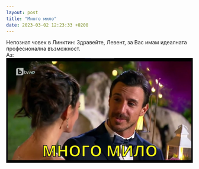 ```yaml
---
layout: post
title: "Много мило"
date: 2023-03-02 12:23:33 +0200
---
```

Непознат човек в Линктин: Здравейте, Левент, за Вас имам идеалната професионална възможност.<br />
Аз:<br />
![Много мило](/assets/images/mnogo-milo.jpg)